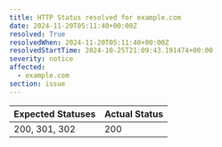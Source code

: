 ```yaml
---
title: HTTP Status resolved for example.com
date: 2024-11-20T05:11:40+00:00Z
resolved: True
resolvedWhen: 2024-11-20T05:11:40+00:00Z
resolvedStartTime: 2024-10-25T21:09:43.191474+00:00
severity: notice
affected:
  - example.com
section: issue
---
```


| Expected Statuses | Actual Status  |
|-------------------|----------------|
| 200, 301, 302 | 200 |
